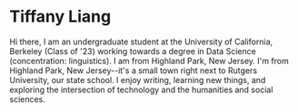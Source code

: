 # Tiffany Liang

Hi there, I am an undergraduate student at the University of California, Berkeley (Class of '23) working towards a degree in Data Science (concentration: linguistics). I am from Highland Park, New Jersey. 
I'm from Highland Park, New Jersey--it's a small town right next to Rutgers University, our state school. I enjoy writing, learning new things, and exploring the intersection of technology and the humanities and social sciences.

